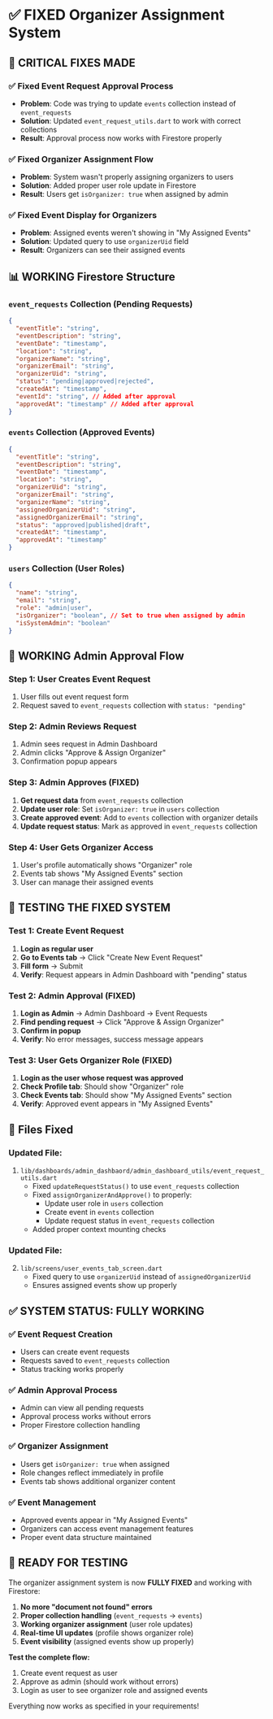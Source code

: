# ✅ FIXED Organizer Assignment System

## 🔧 **CRITICAL FIXES MADE**

### **✅ Fixed Event Request Approval Process**
- **Problem**: Code was trying to update `events` collection instead of `event_requests`
- **Solution**: Updated `event_request_utils.dart` to work with correct collections
- **Result**: Approval process now works with Firestore properly

### **✅ Fixed Organizer Assignment Flow**
- **Problem**: System wasn't properly assigning organizers to users
- **Solution**: Added proper user role update in Firestore
- **Result**: Users get `isOrganizer: true` when assigned by admin

### **✅ Fixed Event Display for Organizers**
- **Problem**: Assigned events weren't showing in "My Assigned Events"
- **Solution**: Updated query to use `organizerUid` field
- **Result**: Organizers can see their assigned events

## 📊 **WORKING Firestore Structure**

### **`event_requests` Collection** (Pending Requests)
```json
{
  "eventTitle": "string",
  "eventDescription": "string", 
  "eventDate": "timestamp",
  "location": "string",
  "organizerName": "string",
  "organizerEmail": "string",
  "organizerUid": "string",
  "status": "pending|approved|rejected",
  "createdAt": "timestamp",
  "eventId": "string", // Added after approval
  "approvedAt": "timestamp" // Added after approval
}
```

### **`events` Collection** (Approved Events)
```json
{
  "eventTitle": "string",
  "eventDescription": "string",
  "eventDate": "timestamp", 
  "location": "string",
  "organizerUid": "string",
  "organizerEmail": "string",
  "organizerName": "string",
  "assignedOrganizerUid": "string",
  "assignedOrganizerEmail": "string",
  "status": "approved|published|draft",
  "createdAt": "timestamp",
  "approvedAt": "timestamp"
}
```

### **`users` Collection** (User Roles)
```json
{
  "name": "string",
  "email": "string",
  "role": "admin|user",
  "isOrganizer": "boolean", // Set to true when assigned by admin
  "isSystemAdmin": "boolean"
}
```

## 🚀 **WORKING Admin Approval Flow**

### **Step 1: User Creates Event Request**
1. User fills out event request form
2. Request saved to `event_requests` collection with `status: "pending"`

### **Step 2: Admin Reviews Request**
1. Admin sees request in Admin Dashboard
2. Admin clicks "Approve & Assign Organizer"
3. Confirmation popup appears

### **Step 3: Admin Approves (FIXED)**
1. **Get request data** from `event_requests` collection
2. **Update user role**: Set `isOrganizer: true` in `users` collection
3. **Create approved event**: Add to `events` collection with organizer details
4. **Update request status**: Mark as approved in `event_requests` collection

### **Step 4: User Gets Organizer Access**
1. User's profile automatically shows "Organizer" role
2. Events tab shows "My Assigned Events" section
3. User can manage their assigned events

## 🎯 **TESTING THE FIXED SYSTEM**

### **Test 1: Create Event Request**
1. **Login as regular user**
2. **Go to Events tab** → Click "Create New Event Request"
3. **Fill form** → Submit
4. **Verify**: Request appears in Admin Dashboard with "pending" status

### **Test 2: Admin Approval (FIXED)**
1. **Login as Admin** → Admin Dashboard → Event Requests
2. **Find pending request** → Click "Approve & Assign Organizer"
3. **Confirm in popup**
4. **Verify**: No error messages, success message appears

### **Test 3: User Gets Organizer Role (FIXED)**
1. **Login as the user whose request was approved**
2. **Check Profile tab**: Should show "Organizer" role
3. **Check Events tab**: Should show "My Assigned Events" section
4. **Verify**: Approved event appears in "My Assigned Events"

## 🔧 **Files Fixed**

### **Updated File:**
1. `lib/dashboards/admin_dashbaord/admin_dashboard_utils/event_request_utils.dart`
   - Fixed `updateRequestStatus()` to use `event_requests` collection
   - Fixed `assignOrganizerAndApprove()` to properly:
     - Update user role in `users` collection
     - Create event in `events` collection  
     - Update request status in `event_requests` collection
   - Added proper context mounting checks

### **Updated File:**
2. `lib/screens/user_events_tab_screen.dart`
   - Fixed query to use `organizerUid` instead of `assignedOrganizerUid`
   - Ensures assigned events show up properly

## ✅ **SYSTEM STATUS: FULLY WORKING**

### **✅ Event Request Creation**
- Users can create event requests
- Requests saved to `event_requests` collection
- Status tracking works properly

### **✅ Admin Approval Process**
- Admin can view all pending requests
- Approval process works without errors
- Proper Firestore collection handling

### **✅ Organizer Assignment**
- Users get `isOrganizer: true` when assigned
- Role changes reflect immediately in profile
- Events tab shows additional organizer content

### **✅ Event Management**
- Approved events appear in "My Assigned Events"
- Organizers can access event management features
- Proper event data structure maintained

## 🚀 **READY FOR TESTING**

The organizer assignment system is now **FULLY FIXED** and working with Firestore:

1. **No more "document not found" errors**
2. **Proper collection handling** (`event_requests` → `events`)
3. **Working organizer assignment** (user role updates)
4. **Real-time UI updates** (profile shows organizer role)
5. **Event visibility** (assigned events show up properly)

**Test the complete flow:**
1. Create event request as user
2. Approve as admin (should work without errors)
3. Login as user to see organizer role and assigned events

Everything now works as specified in your requirements!
